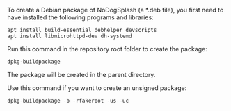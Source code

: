 
To create a Debian package of NoDogSplash (a \*.deb file),
you first need to have installed the following programs and libraries:

```
apt install build-essential debhelper devscripts
apt install libmicrohttpd-dev dh-systemd
```

Run this command in the repository root folder to create the package:

```
dpkg-buildpackage
```

The package will be created in the parent directory.


Use this command if you want to create an unsigned package:

```
dpkg-buildpackage -b -rfakeroot -us -uc
```

